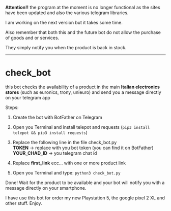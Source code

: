 **Attention!!** the program at the moment is no longer functional as the sites have been updated and also the various telegram libraries.

I am working on the next version but it takes some time.

Also remember that both this and the future bot do not allow the purchase of goods and or services.

They simply notify you when the product is back in stock.

---
# check_bot

this bot checks the availability of a product in the main **Italian electronics stores** (such as euronics, trony, unieuro) and send you a message directly on your telegram app

Steps:

1) Create the bot with BotFather on Telegram

2) Open you Terminal and install telepot and requests (`pip3 install telepot && pip3 install requests`)

3) Replace the following line in the file check_bot.py<br/>
            **TOKEN** -> replace with you bot token (you can find it on BotFather)<br/>
            **YOUR_CHAD_ID** -> you telegram chat id


4) Replace **first_link** ecc... with one or more product link

5) Open you Terminal and type: `python3 check_bot.py`



Done!
Wait for the product to be available and your bot will notify you with a message directly on your smartphone.


I have use this bot for order my new Playstation 5, the google pixel 2 XL and other stuff.
Enjoy.
